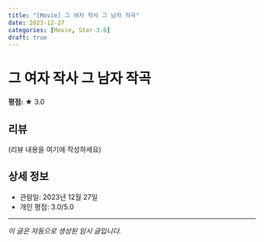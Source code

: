 ```yaml
---
title: "[Movie] 그 여자 작사 그 남자 작곡"
date: 2023-12-27
categories: [Movie, Star-3.0]
draft: true
---
```


# 그 여자 작사 그 남자 작곡

**평점:** ★ 3.0

## 리뷰

(리뷰 내용을 여기에 작성하세요)

## 상세 정보

- 관람일: 2023년 12월 27일
- 개인 평점: 3.0/5.0

---

*이 글은 자동으로 생성된 임시 글입니다.*
